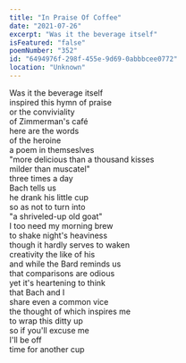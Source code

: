 ```yaml
---
title: "In Praise Of Coffee"
date: "2021-07-26"
excerpt: "Was it the beverage itself"
isFeatured: "false"
poemNumber: "352"
id: "6494976f-298f-455e-9d69-0abbbcee0772"
location: "Unknown"
---
```


Was it the beverage itself  
inspired this hymn of praise  
or the conviviality  
of Zimmerman's café  
here are the words  
of the heroine  
a poem in themseslves  
"more delicious than a thousand kisses  
milder than muscatel"  
three times a day  
Bach tells us  
he drank his little cup  
so as not to turn into  
"a shriveled-up old goat"  
I too need my morning brew  
to shake night's heaviness  
though it hardly serves to waken  
creativity the like of his  
and while the Bard reminds us  
that comparisons are odious  
yet it's heartening to think  
that Bach and I  
share even a common vice  
the thought of which inspires me  
to wrap this ditty up  
so if you'll excuse me  
I'll be off  
time for another cup
